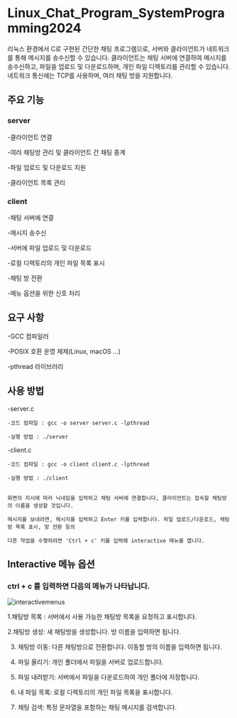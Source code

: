 # Linux_Chat_Program_SystemProgramming2024

리눅스 환경에서 C로 구현된 간단한 채팅 프로그램으로, 
서버와 클라이언트가 네트워크를 통해 메시지를 송수신할 수 있습니다. 클라이언트는 채팅 서버에 연결하여 메시지를 송수신하고,
파일을 업로드 및 다운로드하며, 개인 파일 디렉토리를 관리할 수 있습니다.
네트워크 통신에는 TCP를 사용하며, 여러 채팅 방을 지원합니다.

## 주요 기능

### server

  -클라이언트 연결

  -여러 채팅방 관리 및 클라이언트 간 채팅 중계

  -파일 업로드 및 다운로드 지원

  -클라이언트 목록 관리


### client

  -채팅 서버에 연결

  -메시지 송수신

  -서버에 파일 업로드 및 다운로드

  -로컬 디렉토리의 개인 파일 목록 표시

  -채팅 방 전환

  -메뉴 옵션을 위한 신호 처리

## 요구 사항

  -GCC 컴파일러

  -POSIX 호환 운영 체제(Linux, macOS ...)

  -pthread 라이브러리


## 사용 방법

 -server.c 

    -코드 컴파일 : gcc -o server server.c -lpthread

    -실행 방법 : ./server

 -client.c

    -코드 컴파일 : gcc -o client client.c -lpthread

    -실행 방법 : ./client

    
    화면의 지시에 따라 닉네임을 입력하고 채팅 서버에 연결합니다, 클라이언트는 접속할 채팅방의 이름을 생성할 것입니다.

    메시지를 보내려면, 메시지를 입력하고 Enter 키를 입력합니다. 파일 업로드/다운로드, 채팅방 목록 표시, 방 전환 등의

    다른 작업을 수행하려면 'Ctrl + c' 키를 입력헤 interactive 메뉴를 엽니다.


## Interactive 메뉴 옵션

### ctrl + c 를 입력하면 다음의 메뉴가 나타납니다.

![interactivemenus](https://github.com/migumy/systemprogramming/assets/171572256/2c5e31d1-8a79-4a20-b782-57b4f562014b)

1.채팅방 목록 : 서버에서 사용 가능한 채팅방 목록을 요청하고 표시합니다.

2.채팅방 생성: 새 채팅방을 생성합니다. 방 이름을 입력하면 됩니다.

3. 채팅방 이동: 다른 채팅방으로 전환합니다. 이동할 방의 이름을 입력하면 됩니다.

4. 파일 올리기: 개인 폴더에서 파일을 서버로 업로드합니다.

5. 파일 내려받기: 서버에서 파일을 다운로드하여 개인 폴더에 저장합니다.

6. 내 파일 목록: 로컬 디렉토리의 개인 파일 목록을 표시합니다.

7. 채팅 검색: 특정 문자열을 포함하는 채팅 메시지를 검색합니다.

  
 

 


